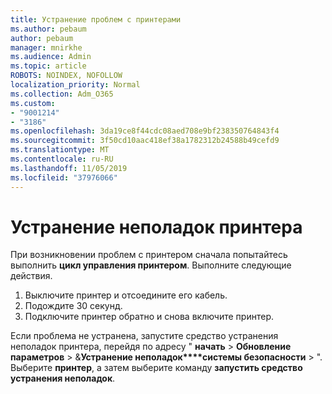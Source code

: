 ```yaml
---
title: Устранение проблем с принтерами
ms.author: pebaum
author: pebaum
manager: mnirkhe
ms.audience: Admin
ms.topic: article
ROBOTS: NOINDEX, NOFOLLOW
localization_priority: Normal
ms.collection: Adm_O365
ms.custom:
- "9001214"
- "3186"
ms.openlocfilehash: 3da19ce8f44cdc08aed708e9bf238350764843f4
ms.sourcegitcommit: 3f50cd10aac418ef38a1782312b24588b49cefd9
ms.translationtype: MT
ms.contentlocale: ru-RU
ms.lasthandoff: 11/05/2019
ms.locfileid: "37976066"
---
```

# <a name="troubleshoot-your-printer"></a>Устранение неполадок принтера

При возникновении проблем с принтером сначала попытайтесь выполнить **цикл управления принтером**. Выполните следующие действия.

1. Выключите принтер и отсоедините его кабель.
2. Подождите 30 секунд.
3. Подключите принтер обратно и снова включите принтер.

Если проблема не устранена, запустите средство устранения неполадок принтера, перейдя по адресу " **начать** > **Обновление параметров** > &**Устранение неполадок****системы безопасности** > ". Выберите **принтер**, а затем выберите команду **запустить средство устранения неполадок**.